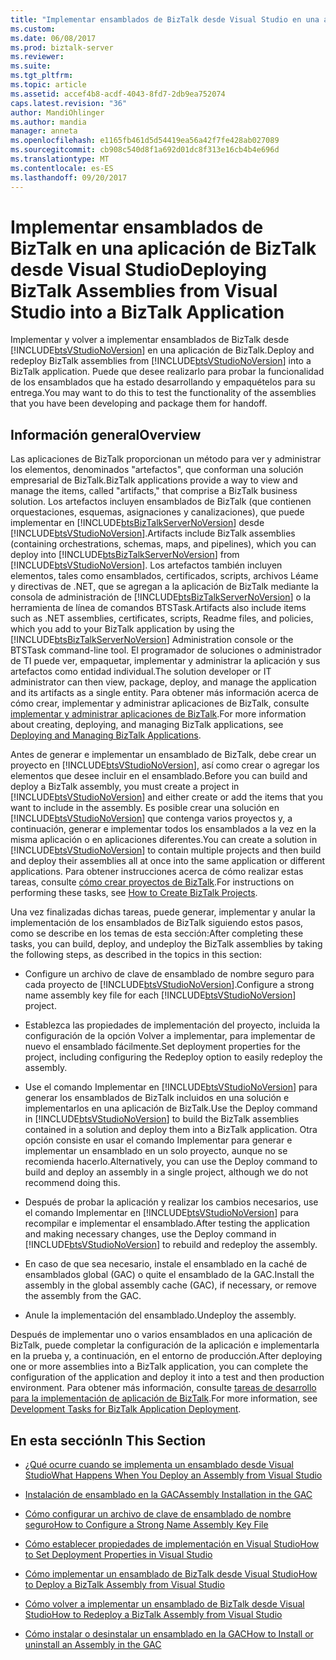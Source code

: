 ```yaml
---
title: "Implementar ensamblados de BizTalk desde Visual Studio en una aplicación de BizTalk | Documentos de Microsoft"
ms.custom: 
ms.date: 06/08/2017
ms.prod: biztalk-server
ms.reviewer: 
ms.suite: 
ms.tgt_pltfrm: 
ms.topic: article
ms.assetid: accef4b8-acdf-4043-8fd7-2db9ea752074
caps.latest.revision: "36"
author: MandiOhlinger
ms.author: mandia
manager: anneta
ms.openlocfilehash: e1165fb461d5d54419ea56a42f7fe428ab027089
ms.sourcegitcommit: cb908c540d8f1a692d01dc8f313e16cb4b4e696d
ms.translationtype: MT
ms.contentlocale: es-ES
ms.lasthandoff: 09/20/2017
---
```

# <a name="deploying-biztalk-assemblies-from-visual-studio-into-a-biztalk-application"></a><span data-ttu-id="ac2cb-102">Implementar ensamblados de BizTalk en una aplicación de BizTalk desde Visual Studio</span><span class="sxs-lookup"><span data-stu-id="ac2cb-102">Deploying BizTalk Assemblies from Visual Studio into a BizTalk Application</span></span>
<span data-ttu-id="ac2cb-103">Implementar y volver a implementar ensamblados de BizTalk desde [!INCLUDE[btsVStudioNoVersion](../includes/btsvstudionoversion-md.md)] en una aplicación de BizTalk.</span><span class="sxs-lookup"><span data-stu-id="ac2cb-103">Deploy and redeploy BizTalk assemblies from [!INCLUDE[btsVStudioNoVersion](../includes/btsvstudionoversion-md.md)] into a BizTalk application.</span></span> <span data-ttu-id="ac2cb-104">Puede que desee realizarlo para probar la funcionalidad de los ensamblados que ha estado desarrollando y empaquételos para su entrega.</span><span class="sxs-lookup"><span data-stu-id="ac2cb-104">You may want to do this to test the functionality of the assemblies that you have been developing and package them for handoff.</span></span>  

## <a name="overview"></a><span data-ttu-id="ac2cb-105">Información general</span><span class="sxs-lookup"><span data-stu-id="ac2cb-105">Overview</span></span>  
 <span data-ttu-id="ac2cb-106">Las aplicaciones de BizTalk proporcionan un método para ver y administrar los elementos, denominados "artefactos", que conforman una solución empresarial de BizTalk.</span><span class="sxs-lookup"><span data-stu-id="ac2cb-106">BizTalk applications provide a way to view and manage the items, called "artifacts," that comprise a BizTalk business solution.</span></span> <span data-ttu-id="ac2cb-107">Los artefactos incluyen ensamblados de BizTalk (que contienen orquestaciones, esquemas, asignaciones y canalizaciones), que puede implementar en [!INCLUDE[btsBizTalkServerNoVersion](../includes/btsbiztalkservernoversion-md.md)] desde [!INCLUDE[btsVStudioNoVersion](../includes/btsvstudionoversion-md.md)].</span><span class="sxs-lookup"><span data-stu-id="ac2cb-107">Artifacts include BizTalk assemblies (containing orchestrations, schemas, maps, and pipelines), which you can deploy into [!INCLUDE[btsBizTalkServerNoVersion](../includes/btsbiztalkservernoversion-md.md)] from [!INCLUDE[btsVStudioNoVersion](../includes/btsvstudionoversion-md.md)].</span></span> <span data-ttu-id="ac2cb-108">Los artefactos también incluyen elementos, tales como ensamblados, certificados, scripts, archivos Léame y directivas de .NET, que se agregan a la aplicación de BizTalk mediante la consola de administración de [!INCLUDE[btsBizTalkServerNoVersion](../includes/btsbiztalkservernoversion-md.md)] o la herramienta de línea de comandos BTSTask.</span><span class="sxs-lookup"><span data-stu-id="ac2cb-108">Artifacts also include items such as .NET assemblies, certificates, scripts, Readme files, and policies, which you add to your BizTalk application by using the [!INCLUDE[btsBizTalkServerNoVersion](../includes/btsbiztalkservernoversion-md.md)] Administration console or the BTSTask command-line tool.</span></span> <span data-ttu-id="ac2cb-109">El programador de soluciones o administrador de TI puede ver, empaquetar, implementar y administrar la aplicación y sus artefactos como entidad individual.</span><span class="sxs-lookup"><span data-stu-id="ac2cb-109">The solution developer or IT administrator can then view, package, deploy, and manage the application and its artifacts as a single entity.</span></span> <span data-ttu-id="ac2cb-110">Para obtener más información acerca de cómo crear, implementar y administrar aplicaciones de BizTalk, consulte [implementar y administrar aplicaciones de BizTalk](../core/deploying-and-managing-biztalk-applications.md).</span><span class="sxs-lookup"><span data-stu-id="ac2cb-110">For more information about creating, deploying, and managing BizTalk applications, see [Deploying and Managing BizTalk Applications](../core/deploying-and-managing-biztalk-applications.md).</span></span>  
  
 <span data-ttu-id="ac2cb-111">Antes de generar e implementar un ensamblado de BizTalk, debe crear un proyecto en [!INCLUDE[btsVStudioNoVersion](../includes/btsvstudionoversion-md.md)], así como crear o agregar los elementos que desee incluir en el ensamblado.</span><span class="sxs-lookup"><span data-stu-id="ac2cb-111">Before you can build and deploy a BizTalk assembly, you must create a project in [!INCLUDE[btsVStudioNoVersion](../includes/btsvstudionoversion-md.md)] and either create or add the items that you want to include in the assembly.</span></span> <span data-ttu-id="ac2cb-112">Es posible crear una solución en [!INCLUDE[btsVStudioNoVersion](../includes/btsvstudionoversion-md.md)] que contenga varios proyectos y, a continuación, generar e implementar todos los ensamblados a la vez en la misma aplicación o en aplicaciones diferentes.</span><span class="sxs-lookup"><span data-stu-id="ac2cb-112">You can create a solution in [!INCLUDE[btsVStudioNoVersion](../includes/btsvstudionoversion-md.md)] to contain multiple projects and then build and deploy their assemblies all at once into the same application or different applications.</span></span> <span data-ttu-id="ac2cb-113">Para obtener instrucciones acerca de cómo realizar estas tareas, consulte [cómo crear proyectos de BizTalk](../core/how-to-create-biztalk-projects.md).</span><span class="sxs-lookup"><span data-stu-id="ac2cb-113">For instructions on performing these tasks, see [How to Create BizTalk Projects](../core/how-to-create-biztalk-projects.md).</span></span>  
  
 <span data-ttu-id="ac2cb-114">Una vez finalizadas dichas tareas, puede generar, implementar y anular la implementación de los ensamblados de BizTalk siguiendo estos pasos, como se describe en los temas de esta sección:</span><span class="sxs-lookup"><span data-stu-id="ac2cb-114">After completing these tasks, you can build, deploy, and undeploy the BizTalk assemblies by taking the following steps, as described in the topics in this section:</span></span>  
  
-   <span data-ttu-id="ac2cb-115">Configure un archivo de clave de ensamblado de nombre seguro para cada proyecto de [!INCLUDE[btsVStudioNoVersion](../includes/btsvstudionoversion-md.md)].</span><span class="sxs-lookup"><span data-stu-id="ac2cb-115">Configure a strong name assembly key file for each [!INCLUDE[btsVStudioNoVersion](../includes/btsvstudionoversion-md.md)] project.</span></span>  
  
-   <span data-ttu-id="ac2cb-116">Establezca las propiedades de implementación del proyecto, incluida la configuración de la opción Volver a implementar, para implementar de nuevo el ensamblado fácilmente.</span><span class="sxs-lookup"><span data-stu-id="ac2cb-116">Set deployment properties for the project, including configuring the Redeploy option to easily redeploy the assembly.</span></span>  
  
-   <span data-ttu-id="ac2cb-117">Use el comando Implementar en [!INCLUDE[btsVStudioNoVersion](../includes/btsvstudionoversion-md.md)] para generar los ensamblados de BizTalk incluidos en una solución e implementarlos en una aplicación de BizTalk.</span><span class="sxs-lookup"><span data-stu-id="ac2cb-117">Use the Deploy command in [!INCLUDE[btsVStudioNoVersion](../includes/btsvstudionoversion-md.md)] to build the BizTalk assemblies contained in a solution and deploy them into a BizTalk application.</span></span> <span data-ttu-id="ac2cb-118">Otra opción consiste en usar el comando Implementar para generar e implementar un ensamblado en un solo proyecto, aunque no se recomienda hacerlo.</span><span class="sxs-lookup"><span data-stu-id="ac2cb-118">Alternatively, you can use the Deploy command to build and deploy an assembly in a single project, although we do not recommend doing this.</span></span>  
  
-   <span data-ttu-id="ac2cb-119">Después de probar la aplicación y realizar los cambios necesarios, use el comando Implementar en [!INCLUDE[btsVStudioNoVersion](../includes/btsvstudionoversion-md.md)] para recompilar e implementar el ensamblado.</span><span class="sxs-lookup"><span data-stu-id="ac2cb-119">After testing the application and making necessary changes, use the Deploy command in [!INCLUDE[btsVStudioNoVersion](../includes/btsvstudionoversion-md.md)] to rebuild and redeploy the assembly.</span></span>  
  
-   <span data-ttu-id="ac2cb-120">En caso de que sea necesario, instale el ensamblado en la caché de ensamblados global (GAC) o quite el ensamblado de la GAC.</span><span class="sxs-lookup"><span data-stu-id="ac2cb-120">Install the assembly in the global assembly cache (GAC), if necessary, or remove the assembly from the GAC.</span></span>  
  
-   <span data-ttu-id="ac2cb-121">Anule la implementación del ensamblado.</span><span class="sxs-lookup"><span data-stu-id="ac2cb-121">Undeploy the assembly.</span></span>  
  
 <span data-ttu-id="ac2cb-122">Después de implementar uno o varios ensamblados en una aplicación de BizTalk, puede completar la configuración de la aplicación e implementarla en la prueba y, a continuación, en el entorno de producción.</span><span class="sxs-lookup"><span data-stu-id="ac2cb-122">After deploying one or more assemblies into a BizTalk application, you can complete the configuration of the application and deploy it into a test and then production environment.</span></span> <span data-ttu-id="ac2cb-123">Para obtener más información, consulte [tareas de desarrollo para la implementación de aplicación de BizTalk](../core/development-tasks-for-biztalk-application-deployment.md).</span><span class="sxs-lookup"><span data-stu-id="ac2cb-123">For more information, see [Development Tasks for BizTalk Application Deployment](../core/development-tasks-for-biztalk-application-deployment.md).</span></span>  
  
## <a name="in-this-section"></a><span data-ttu-id="ac2cb-124">En esta sección</span><span class="sxs-lookup"><span data-stu-id="ac2cb-124">In This Section</span></span>  
  
-   [<span data-ttu-id="ac2cb-125">¿Qué ocurre cuando se implementa un ensamblado desde Visual Studio</span><span class="sxs-lookup"><span data-stu-id="ac2cb-125">What Happens When You Deploy an Assembly from Visual Studio</span></span>](../core/what-happens-when-you-deploy-an-assembly-from-visual-studio.md)  
  
-   [<span data-ttu-id="ac2cb-126">Instalación de ensamblado en la GAC</span><span class="sxs-lookup"><span data-stu-id="ac2cb-126">Assembly Installation in the GAC</span></span>](../core/assembly-installation-in-the-gac.md)  
  
-   [<span data-ttu-id="ac2cb-127">Cómo configurar un archivo de clave de ensamblado de nombre seguro</span><span class="sxs-lookup"><span data-stu-id="ac2cb-127">How to Configure a Strong Name Assembly Key File</span></span>](../core/how-to-configure-a-strong-name-assembly-key-file.md)  
  
-   [<span data-ttu-id="ac2cb-128">Cómo establecer propiedades de implementación en Visual Studio</span><span class="sxs-lookup"><span data-stu-id="ac2cb-128">How to Set Deployment Properties in Visual Studio</span></span>](../core/how-to-set-deployment-properties-in-visual-studio.md)  
  
-   [<span data-ttu-id="ac2cb-129">Cómo implementar un ensamblado de BizTalk desde Visual Studio</span><span class="sxs-lookup"><span data-stu-id="ac2cb-129">How to Deploy a BizTalk Assembly from Visual Studio</span></span>](../core/how-to-deploy-a-biztalk-assembly-from-visual-studio.md)  
  
-   [<span data-ttu-id="ac2cb-130">Cómo volver a implementar un ensamblado de BizTalk desde Visual Studio</span><span class="sxs-lookup"><span data-stu-id="ac2cb-130">How to Redeploy a BizTalk Assembly from Visual Studio</span></span>](../core/how-to-redeploy-a-biztalk-assembly-from-visual-studio.md)  
  
-   [<span data-ttu-id="ac2cb-131">Cómo instalar o desinstalar un ensamblado en la GAC</span><span class="sxs-lookup"><span data-stu-id="ac2cb-131">How to Install or uninstall an Assembly in the GAC</span></span>](../core/how-to-install-an-assembly-in-the-gac.md)  